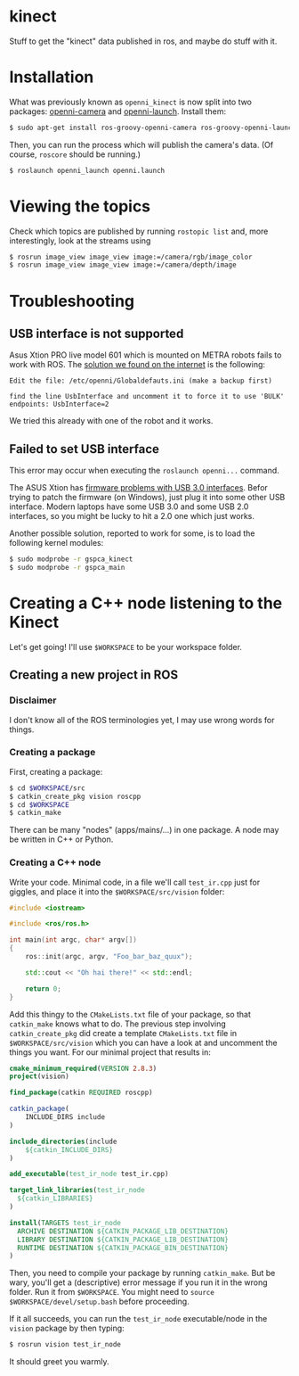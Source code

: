 kinect
======

Stuff to get the "kinect" data published in ros, and maybe do stuff with it.

Installation
============

What was previously known as `openni_kinect` is now split into two packages: [openni-camera](http://www.ros.org/wiki/openni_camera) and [openni-launch](http://www.ros.org/wiki/openni_launch).
Install them:

```bash
$ sudo apt-get install ros-groovy-openni-camera ros-groovy-openni-launch
```

Then, you can run the process which will publish the camera's data. (Of course, `roscore` should be running.)

```bash
$ roslaunch openni_launch openni.launch
```

Viewing the topics
==================

Check which topics are published by running `rostopic list` and, more interestingly, look at the streams using

```bash
$ rosrun image_view image_view image:=/camera/rgb/image_color
$ rosrun image_view image_view image:=/camera/depth/image
```

Troubleshooting
===============

USB interface is not supported
------------------------------

Asus Xtion PRO live model 601 which is mounted on METRA robots fails to work with ROS. The [solution we found on the internet](http://answers.ros.org/question/61211/problem-with-xtion-pro-live-and-openni_camera/) is the following:

    Edit the file: /etc/openni/Globaldefauts.ini (make a backup first)

    find the line UsbInterface and uncomment it to force it to use 'BULK' endpoints: UsbInterface=2

We tried this already with one of the robot and it works.


Failed to set USB interface
---------------------------

This error may occur when executing the `roslaunch openni...` command.

The ASUS Xtion has [firmware problems with USB 3.0 interfaces](http://reconstructme.net/2012/10/13/asus-xtion-usb-3-0-hotfix/).
Befor trying to patch the firmware (on Windows), just plug it into some other USB interface.
Modern laptops have some USB 3.0 and some USB 2.0 interfaces, so you might be lucky to hit a 2.0 one which just works.

Another possible solution, reported to work for some, is to load the following kernel modules:

```bash
$ sudo modprobe -r gspca_kinect
$ sudo modprobe -r gspca_main
```


Creating a C++ node listening to the Kinect
===========================================
Let's get going!
I'll use `$WORKSPACE` to be your workspace folder.

Creating a new project in ROS
-----------------------------

### Disclaimer
I don't know all of the ROS terminologies yet, I may use wrong words for things.

### Creating a package
First, creating a package:

```bash
$ cd $WORKSPACE/src
$ catkin_create_pkg vision roscpp
$ cd $WORKSPACE
$ catkin_make
```

There can be many "nodes" (apps/mains/...) in one package.
A node may be written in C++ or Python.

### Creating a C++ node
Write your code. Minimal code, in a file we'll call `test_ir.cpp` just for giggles, and place it into the `$WORKSPACE/src/vision` folder:

```cpp
#include <iostream>

#include <ros/ros.h>

int main(int argc, char* argv[])
{
    ros::init(argc, argv, "Foo_bar_baz_quux");

    std::cout << "Oh hai there!" << std::endl;

    return 0;
}
```

Add this thingy to the `CMakeLists.txt` file of your package, so that `catkin_make` knows what to do.
The previous step involving `catkin_create_pkg` did create a template `CMakeLists.txt` file in `$WORKSPACE/src/vision`
which you can have a look at and uncomment the things you want. For our minimal project that
results in:

```cmake
cmake_minimum_required(VERSION 2.8.3)
project(vision)

find_package(catkin REQUIRED roscpp)

catkin_package(
    INCLUDE_DIRS include
)

include_directories(include
    ${catkin_INCLUDE_DIRS}
)

add_executable(test_ir_node test_ir.cpp)

target_link_libraries(test_ir_node
  ${catkin_LIBRARIES}
)

install(TARGETS test_ir_node
  ARCHIVE DESTINATION ${CATKIN_PACKAGE_LIB_DESTINATION}
  LIBRARY DESTINATION ${CATKIN_PACKAGE_LIB_DESTINATION}
  RUNTIME DESTINATION ${CATKIN_PACKAGE_BIN_DESTINATION}
)
```

Then, you need to compile your package by running `catkin_make`. But be wary, you'll get a (descriptive) error
message if you run it in the wrong folder. Run it from `$WORKSPACE`.
You might need to `source $WORKSPACE/devel/setup.bash` before proceeding.

If it all succeeds, you can run the `test_ir_node` executable/node in the `vision` package by then typing:

```bash
$ rosrun vision test_ir_node
```

It should greet you warmly.
